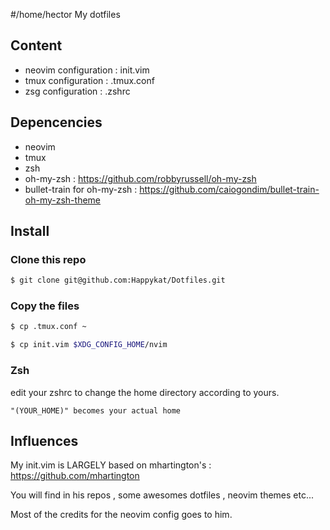 #/home/hector My dotfiles

## Content

 * neovim configuration : init.vim
 * tmux configuration   : .tmux.conf
 * zsg configuration    : .zshrc


## Depencencies

 * neovim
 * tmux
 * zsh
 * oh-my-zsh : https://github.com/robbyrussell/oh-my-zsh
 * bullet-train for oh-my-zsh : https://github.com/caiogondim/bullet-train-oh-my-zsh-theme

## Install

### Clone this repo 

```sh
$ git clone git@github.com:Happykat/Dotfiles.git
```

### Copy the files

```sh
$ cp .tmux.conf ~
```

```sh
$ cp init.vim $XDG_CONFIG_HOME/nvim
```

### Zsh

edit your zshrc to change the home directory according to yours.

``` "(YOUR_HOME)" becomes your actual home ```


## Influences

My init.vim is LARGELY based on mhartington's : https://github.com/mhartington

You will find in his repos , some awesomes dotfiles , neovim themes etc...

Most of the credits for the neovim config goes to him.

